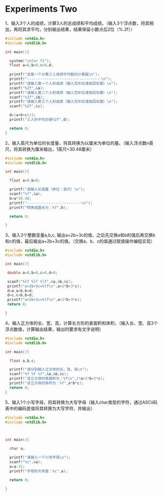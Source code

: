 #  Experiments  Two

1、输入3个人的成绩，计算3人的总成绩和平均成绩。（输入3个浮点数，将其相加，再将其求平均，分别输出结果，结果保留小数点后2位（%.2f））

```c
#include <stdio.h>
#include <stdlib.h>

int main(){

  system("color f1");
  float a=0,b=0,c=0,d;
    
  printf("这是一个计算三人成绩平均数的计算器\n");
  printf("----------------------------------\n");
  printf("请输入第一个人的成绩（输入完毕后请按回车键）\n");
  scanf("%2f",&a);
  printf("请输入第二个人的成绩（输入完毕后请按回车键）\n");
  scanf("%2f",&b);
  printf("请输入第三个人的成绩（输入完毕后请按回车键）\n");
  scanf("%2f",&c);

  d=(a+b+c)/3;
  printf("三人的平均分是%2f",d);

  return 0;
}
```



2、输入英尺为单位的长度量，将其转换为以厘米为单位的量。（输入浮点数n英尺，将其转换为厘米输出，1英尺=30.48厘米）

```c
#include <stdio.h>
#include <stdlib.h>

int main(){

  float a=0,b=0;

  printf("请输入长度量（单位：英尺）\n");
  scanf("%f",&a);
  b=a*30.48;
  printf("-------------------------\n");
  printf("转换成厘米为：%f",b);

  return 0;

}
```



3、输入3个整数变量a,b,c, 输出a+2b+3c的值，之后先交换a和b的值后再交换b和c的值，最后输出a+2b+3c的值。（交换a、b、c的值通过赋值操作编程实现）

 ```c
#include <stdio.h>
#include <stdlib.h>

int main(){

  double a=0,b=0,c=0,d=0;

  scanf("%lf %lf %lf",&a,&b,&c);
  printf("a+2b+3c=%lf\n",a+2*b+3*c);
  d=a,a=b,b=d;
  d=c,c=b,b=d;
  printf("a+2b+3c=%lf\n",a+2*b+3*c);
  return 0;

} 
 ```



4、输入正方体的长、宽、高，计算长方形的表面积和体积。（输入长、宽、高3个浮点数值，计算输出结果，输出时要求有文字说明）

```c
#include <stdio.h>
#include <stdlib.h>

int main(){

  float a,b,c;

  printf("请分别输入立方体的长，宽，高\n");
  scanf("%f %f %f",&a,&b,&c);
  printf("该立方体的表面积为：%f\n",2*a+2*b+2*c);
  printf("该立方体的体积为：%f",a*b*c);
  return 0;
}

```



5、输入1个小写字母，将其转换为大写字母（输入char类型的字符，通过ASCii码表中的编码差值将其转换为大写字符，并输出）

```c
#include <stdio.h>
#include <stdlib.h>

 

int main(){

  char a;

  printf("请输入一个小写字母\n");
  scanf("%c",&a);
  a=a-32;
  printf("字母的大写是：%c",a);
    
  return 0;

}
```